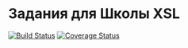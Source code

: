 # Задания для Школы XSL

[![Build Status](https://travis-ci.org/h4/yamoney-xslt-task.svg?branch=master)](https://travis-ci.org/h4/yamoney-xslt-task) [![Coverage Status](https://img.shields.io/coveralls/h4/yamoney-xslt-task.svg)](https://coveralls.io/r/h4/yamoney-xslt-task)
